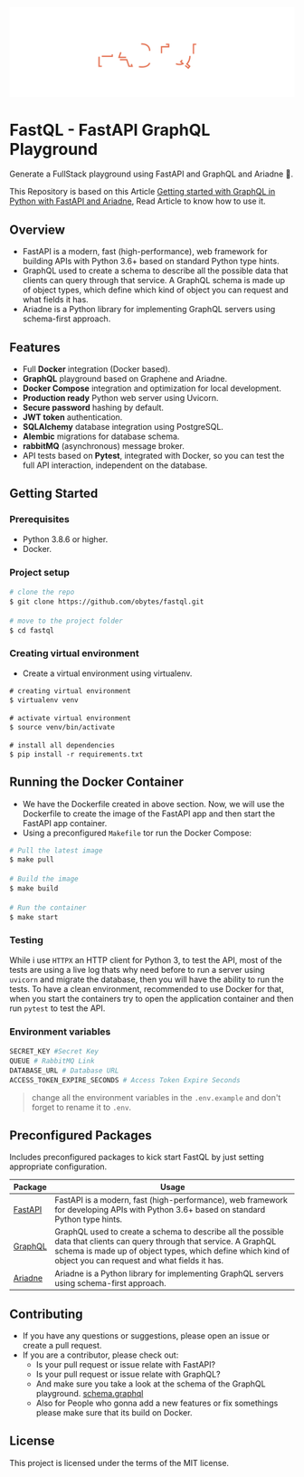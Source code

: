 ![fastql](.github/header.svg)

# FastQL - FastAPI GraphQL Playground

Generate a FullStack playground using FastAPI and GraphQL and Ariadne :rocket:.

This Repository is based on this Article [Getting started with GraphQL in Python with FastAPI and Ariadne](https://www.obytes.com/blog/getting-started-with-graphql-in-python-with-fastapi-and-ariadne), Read Article to know how to use it.

## Overview

- FastAPI is a modern, fast (high-performance), web framework for building APIs with Python 3.6+ based on standard Python type hints.
- GraphQL used to create a schema to describe all the possible data that clients can query through that service. A GraphQL schema is made up of object types, which define which kind of object you can request and what fields it has.
- Ariadne is a Python library for implementing GraphQL servers using schema-first approach.

## Features

- Full **Docker** integration (Docker based).
- **GraphQL** playground based on Graphene and Ariadne.
- **Docker Compose** integration and optimization for local development.
- **Production ready** Python web server using Uvicorn.
- **Secure password** hashing by default.
- **JWT token** authentication.
- **SQLAlchemy** database integration using PostgreSQL.
- **Alembic** migrations for database schema.
- **rabbitMQ** (asynchronous) message broker.
- API tests based on **Pytest**, integrated with Docker, so you can test the full API interaction, independent on the database.

## Getting Started

### Prerequisites

- Python 3.8.6 or higher.
- Docker.

### Project setup

```sh
# clone the repo
$ git clone https://github.com/obytes/fastql.git

# move to the project folder
$ cd fastql
```

### Creating virtual environment

- Create a virtual environment using virtualenv.

```shell
# creating virtual environment
$ virtualenv venv

# activate virtual environment
$ source venv/bin/activate

# install all dependencies
$ pip install -r requirements.txt
```

## Running the Docker Container

- We have the Dockerfile created in above section. Now, we will use the Dockerfile to create the image of the FastAPI app and then start the FastAPI app container.
- Using a preconfigured `Makefile` tor run the Docker Compose:

```sh
# Pull the latest image
$ make pull

# Build the image
$ make build

# Run the container
$ make start
```

### Testing

While i use `HTTPX` an HTTP client for Python 3, to test the API, most of the tests are using a live log thats why need before to run a server using `uvicorn` and migrate the database, then you will have the ability to run the tests. To have a clean environment, recommended to use Docker for that, when you start the containers try to open the application container and then run `pytest` to test the API.

### Environment variables

```sh
SECRET_KEY #Secret Key
QUEUE # RabbitMQ Link
DATABASE_URL # Database URL
ACCESS_TOKEN_EXPIRE_SECONDS # Access Token Expire Seconds
```

> change all the environment variables in the `.env.example` and don't forget to rename it to `.env`.

## Preconfigured Packages

Includes preconfigured packages to kick start FastQL by just setting appropriate configuration.

| Package                                                      | Usage                                                            |
| ------------------------------------------------------------ | ---------------------------------------------------------------- |
| [FastAPI](https://fastapi.tiangolo.com/)                    | FastAPI is a modern, fast (high-performance), web framework for developing APIs with Python 3.6+ based on standard Python type hints. |
| [GraphQL](https://graphql.org/)                             | GraphQL used to create a schema to describe all the possible data that clients can query through that service. A GraphQL schema is made up of object types, which define which kind of object you can request and what fields it has. |
| [Ariadne](https://ariadnegraphql.org/)                       | Ariadne is a Python library for implementing GraphQL servers using schema-first approach. |

## Contributing

- If you have any questions or suggestions, please open an issue or create a pull request.
- If you are a contributor, please check out:
  - Is your pull request or issue relate with FastAPI?
  - Is your pull request or issue relate with GraphQL?
  - And make sure you take a look at the schema of the GraphQL playground. [schema.graphql](graphql/schema.graphql)
  - Also for People who gonna add a new features or fix somethings please make sure that its build on Docker.

## License

This project is licensed under the terms of the MIT license.